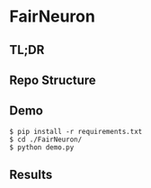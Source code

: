 # FairNeuron
## TL;DR


## Repo Structure


## Demo

```shell
$ pip install -r requirements.txt
$ cd ./FairNeuron/
$ python demo.py 
```

## Results
